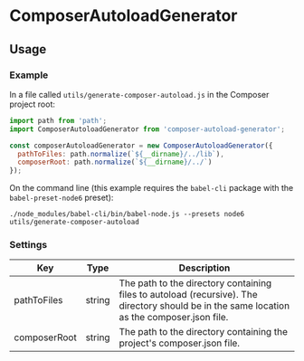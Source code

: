 # ComposerAutoloadGenerator
## Usage
### Example

In a file called `utils/generate-composer-autoload.js` in the Composer project root:

```js
import path from 'path';
import ComposerAutoloadGenerator from 'composer-autoload-generator';

const composerAutoloadGenerator = new ComposerAutoloadGenerator({
  pathToFiles: path.normalize(`${__dirname}/../lib`),
  composerRoot: path.normalize(`${__dirname}/../`)
});
```

On the command line (this example requires the `babel-cli` package with the `babel-preset-node6` preset):

```
./node_modules/babel-cli/bin/babel-node.js --presets node6 utils/generate-composer-autoload
```

### Settings

| Key | Type | Description |
| --- | ---- | ----------- |
| pathToFiles | string | The path to the directory containing files to autoload (recursive). The directory should be in the same location as the composer.json file. |
| composerRoot | string | The path to the directory containing the project's composer.json file. |
